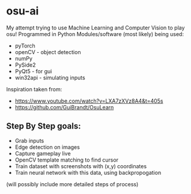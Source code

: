 # osu-ai
My attempt trying to use Machine Learning and Computer Vision to play osu!
Programmed in Python
Modules/software (most likely) being used:
* pyTorch
* openCV - object detection
* numPy
* PySide2
* PyQt5 - for gui
* win32api - simulating inputs


Inspiration taken from:
* https://www.youtube.com/watch?v=LXA7zXVz8A4&t=405s 
* https://github.com/GuiBrandt/OsuLearn

## Step By Step goals:
* Grab inputs
* Edge detection on images
* Capture gameplay live
* OpenCV template matching to find cursor
* Train dataset with screenshots with (x,y) coordinates
* Train neural network with this data, using backpropogation


(will possibly include more detailed steps of process)

